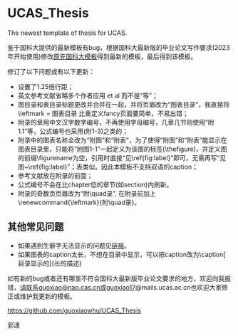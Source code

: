 # UCAS_Thesis
The newest template of thesis for UCAS.

鉴于国科大提供的最新模板有bug，根据国科大最新版的毕业论文写作要求(2023年开始使用)修改[原先国科大模板](https://github.com/mohuangrui/ucasthesis)得到最新的模板，最后得到该模板。

修订了以下问题或有以下更新：
- 设置了1.25倍行距；
- 英文参考文献省略多个作者应用 et al 而不是“等”；
- 图目录和表目录标题更改并合并在一起，并将页眉改为“图表目录”，我直接将\leftmark = 图表目录 比重定义fancy页面要简单，不易出错；
- 附录的章用中文汉字数字编号，不再使用字母编号，几章几节则使用“附1.1”等，公式编号也采用(附1-3)之类的；
- 附录中的图表名称全改为“附图”和“附表”，为了使得“附图”和“附表”能显示在图表目录里，只能将“附图1-1”一起定义为该图的标签(\thefigure)，并定义图的前缀\figurename为空，引用时直接“见\ref{fig:label}”即可，无需再写“见图~\ref{fig:label}”；表类似。因此本模板不支持双语的caption；
- 参考文献放在附录的前面；
- 公式编号不会在比chapter低的章节(如section)内刷新。
- 附录的奇数页页眉改为“附\quad录”, 在附录前加上\renewcommand{\leftmark}{附\quad录}。 

## 其他常见问题
- 如果遇到生僻字无法显示的问题见[链接](https://github.com/mohuangrui/ucasthesis/wiki/%E5%AD%97%E4%BD%93%E9%85%8D%E7%BD%AE)。
- 如果图表的caption太长，不想在目录中显示，可以把caption改为\caption\[ 目录显示的\]{长的描述}

如有新的bug或者还有哪里不符合国科大最新版毕业论文要求的地方，欢迎向我报错，请联系guoxiao@nao.cas.cn或guoxiao17@mails.ucas.ac.cn也欢迎大家修正或维护我更新的模板。


https://github.com/guoxiaowhu/UCAS_Thesis

郭潇
